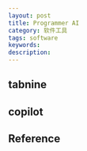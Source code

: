 ```yaml
---
layout: post
title: Programmer AI
category: 软件工具
tags: software
keywords: 
description: 
---
```



## tabnine

## copilot

## Reference
